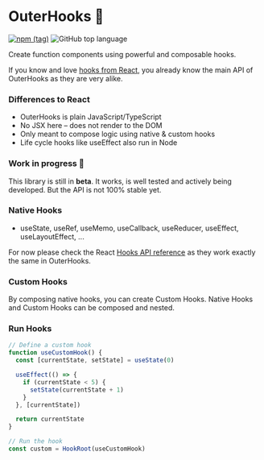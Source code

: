 

# OuterHooks 💫
[![npm (tag)](https://img.shields.io/npm/v/@xiel/outer-hooks/latest.svg)](https://www.npmjs.com/package/@xiel/outer-hooks)
![GitHub top language](https://img.shields.io/github/languages/top/xiel/outer-hooks.svg)


Create function components using powerful and composable hooks.

If you know and love [hooks from React](https://reactjs.org/docs/hooks-intro.html), you already know the main API of OuterHooks as they are very alike.

### Differences to React

- OuterHooks is plain JavaScript/TypeScript
- No JSX here – does not render to the DOM
- Only meant to compose logic using native & custom hooks
- Life cycle hooks like useEffect also run in Node

### Work in progress 🚧

This library is still in **beta**. It works, is well tested and actively being developed. But the API is not 100% stable yet.

### Native Hooks

- useState, useRef, useMemo, useCallback, useReducer, useEffect, useLayoutEffect, ...

For now please check the React [Hooks API reference](https://reactjs.org/docs/hooks-reference.html) as they work exactly the same in OuterHooks.


### Custom Hooks

By composing native hooks, you can create Custom Hooks. Native Hooks and Custom Hooks can be composed and nested.

### Run Hooks

```ts
// Define a custom hook
function useCustomHook() {
  const [currentState, setState] = useState(0)

  useEffect(() => {
    if (currentState < 5) {
      setState(currentState + 1)
    }
  }, [currentState])

  return currentState
}

// Run the hook
const custom = HookRoot(useCustomHook)
```
